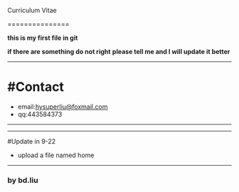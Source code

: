 Curriculum Vitae

===============

__this is my first file in git__

__if there are something do not right__
__please tell me and I will update it better__

**************

#Contact  
==============  
- email:hysuperliu@foxmail.com  
- qq:443584373  

*************  


--------
#Update in 9-22  
- upload a file named home

-------
 
### __by bd.liu__
